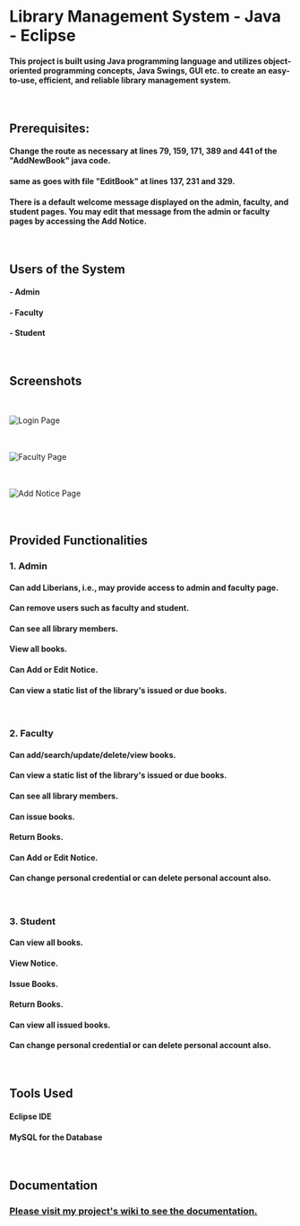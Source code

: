 
# Library Management System - Java - Eclipse

#### This project is built using Java programming language and utilizes object-oriented programming concepts, Java Swings, GUI etc. to create an easy-to-use, efficient, and reliable library management system.
<br>

## Prerequisites:

#### Change the route as necessary at lines 79, 159, 171, 389 and 441 of the "AddNewBook" java code.
#### same as goes with file "EditBook" at lines 137, 231 and 329.

#### There is a default welcome message displayed on the admin, faculty, and student pages. You may edit that message from the admin or faculty pages by accessing the Add Notice.
<br>

## Users of the System

#### - Admin
#### - Faculty
#### - Student
<br>

## Screenshots
<br>

![Login Page](https://i.imgur.com/LAblOmW.png)
<br><br><br>

![Faculty Page](https://i.imgur.com/Boy5l0R.png)
<br><br><br>

![Add Notice Page](https://i.imgur.com/3eHtdY5.png)
<br><br><br>

## Provided Functionalities

### 1. Admin

#### Can add Liberians, i.e., may provide access to admin and faculty page.

#### Can remove users such as faculty and student.

#### Can see all library members.

#### View all books.

#### Can Add or Edit Notice.

#### Can view a static list of the library's issued or due books.
<br>

### 2. Faculty

#### Can add/search/update/delete/view books.

#### Can view a static list of the library's issued or due books.

#### Can see all library members.

#### Can issue books.

#### Return Books.

#### Can Add or Edit Notice.

#### Can change personal credential or can delete personal account also.
<br>

### 3. Student

#### Can view all books.

#### View Notice.

#### Issue Books.

#### Return Books.

#### Can view all issued books.

#### Can change personal credential or can delete personal account also.
<br>

## Tools Used

#### Eclipse IDE

#### MySQL for the Database
<br>

## Documentation

### [Please visit my project's wiki to see the documentation.](https://github.com/Asad-ullah1)

